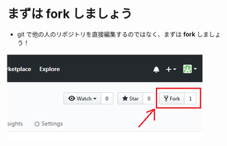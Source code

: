 # まずは fork しましょう

- git で他の人のリポジトリを直接編集するのではなく、まずは **fork** しましょう！

![これ](image/2019-08-28-15-41-10.png)

